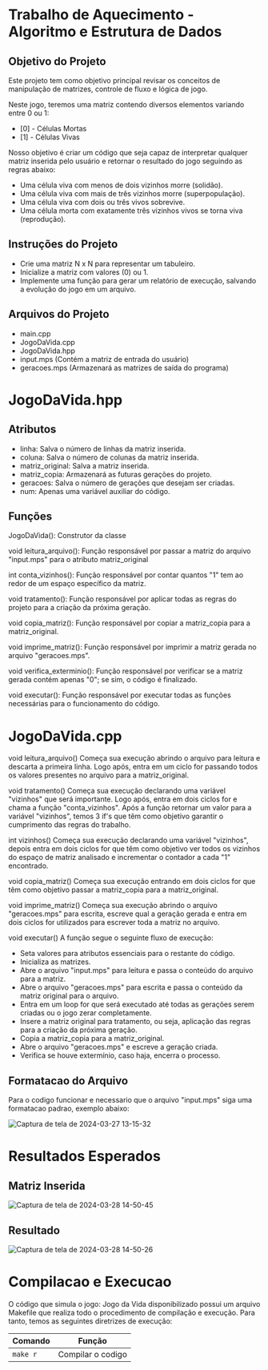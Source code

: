# Trabalho de Aquecimento - Algoritmo e Estrutura de Dados

## Objetivo do Projeto

Este projeto tem como objetivo principal revisar os conceitos de manipulação de matrizes, controle de fluxo e lógica de jogo.

Neste jogo, teremos uma matriz contendo diversos elementos variando entre 0 ou 1:

* [0] - Células Mortas
* [1] - Células Vivas

Nosso objetivo é criar um código que seja capaz de interpretar qualquer matriz inserida pelo usuário e retornar o resultado do jogo seguindo as regras abaixo:

* Uma célula viva com menos de dois vizinhos morre (solidão).
* Uma célula viva com mais de três vizinhos morre (superpopulação).
* Uma célula viva com dois ou três vivos sobrevive.
* Uma célula morta com exatamente três vizinhos vivos se torna viva (reprodução).

## Instruções do Projeto

* Crie uma matriz N x N para representar um tabuleiro.
* Inicialize a matriz com valores (0) ou 1.
* Implemente uma função para gerar um relatório de execução, salvando a evolução do jogo em um arquivo.
  
## Arquivos do Projeto

* main.cpp
* JogoDaVida.cpp
* JogoDaVida.hpp
* input.mps (Contém a matriz de entrada do usuário)
* geracoes.mps (Armazenará as matrizes de saída do programa)

# JogoDaVida.hpp

## Atributos

* linha: Salva o número de linhas da matriz inserida.
* coluna: Salva o número de colunas da matriz inserida.
* matriz_original: Salva a matriz inserida.
* matriz_copia: Armazenará as futuras gerações do projeto.
* geracoes: Salva o número de gerações que desejam ser criadas.
* num: Apenas uma variável auxiliar do código.

## Funções

JogoDaVida(): Construtor da classe

void leitura_arquivo(): Função responsável por passar a matriz do arquivo "input.mps" para o atributo matriz_original

int conta_vizinhos(): Função responsável por contar quantos "1" tem ao redor de um espaço específico da matriz.

void tratamento(): Função responsável por aplicar todas as regras do projeto para a criação da próxima geração.

void copia_matriz(): Função responsável por copiar a matriz_copia para a matriz_original.

void imprime_matriz(): Função responsável por imprimir a matriz gerada no arquivo "geracoes.mps".

void verifica_exterminio(): Função responsável por verificar se a matriz gerada contém apenas "0"; se sim, o código é finalizado.

void executar(): Função responsável por executar todas as funções necessárias para o funcionamento do código.

# JogoDaVida.cpp

void leitura_arquivo()
Começa sua execução abrindo o arquivo para leitura e descarta a primeira linha. Logo após, entra em um ciclo for passando todos os valores presentes no arquivo para a matriz_original.

void tratamento()
Começa sua execução declarando uma variável "vizinhos" que será importante. Logo após, entra em dois ciclos for e chama a função "conta_vizinhos". Após a função retornar um valor para a variável "vizinhos", temos 3 if's que têm como objetivo garantir o cumprimento das regras do trabalho.

int vizinhos()
Começa sua execução declarando uma variável "vizinhos", depois entra em dois ciclos for que têm como objetivo ver todos os vizinhos do espaço de matriz analisado e incrementar o contador a cada "1" encontrado.

void copia_matriz()
Começa sua execução entrando em dois ciclos for que têm como objetivo passar a matriz_copia para a matriz_original.

void imprime_matriz()
Começa sua execução abrindo o arquivo "geracoes.mps" para escrita, escreve qual a geração gerada e entra em dois ciclos for utilizados para escrever toda a matriz no arquivo.

void executar()
A função segue o seguinte fluxo de execução:

* Seta valores para atributos essenciais para o restante do código.
* Inicializa as matrizes.
* Abre o arquivo "input.mps" para leitura e passa o conteúdo do arquivo para a matriz.
* Abre o arquivo "geracoes.mps" para escrita e passa o conteúdo da matriz original para o arquivo.
* Entra em um loop for que será executado até todas as gerações serem criadas ou o jogo zerar completamente.
* Insere a matriz original para tratamento, ou seja, aplicação das regras para a criação da próxima geração.
* Copia a matriz_copia para a matriz_original.
* Abre o arquivo "geracoes.mps" e escreve a geração criada.
* Verifica se houve extermínio, caso haja, encerra o processo.
  
##                             Formatacao do Arquivo

Para o codigo funcionar e necessario que o arquivo "input.mps" siga uma formatacao padrao, exemplo abaixo:

![Captura de tela de 2024-03-27 13-15-32](https://github.com/LucasPorteladev/Trabalho-Aquecimento/assets/112915278/f078137b-cb98-4c32-a45c-31ff093c15c6)

#                           Resultados Esperados

## Matriz Inserida

![Captura de tela de 2024-03-28 14-50-45](https://github.com/LucasPorteladev/Trabalho-Aquecimento/assets/112915278/c4c02bf2-6e8d-4809-a1ee-9e5c0f5a823b)


## Resultado

![Captura de tela de 2024-03-28 14-50-26](https://github.com/LucasPorteladev/Trabalho-Aquecimento/assets/112915278/19f2f32d-22c5-42d7-a191-82254e21209d)


#                            Compilacao e Execucao

O código que simula o jogo: Jogo da Vida disponibilizado possui um arquivo Makefile que realiza todo o procedimento de compilação e execução. Para tanto, temos as seguintes diretrizes de execução:

| Comando                |  Função                      |                     
| -----------------------| ---------------------------- |
|  `make r`              | Compilar o codigo            |
